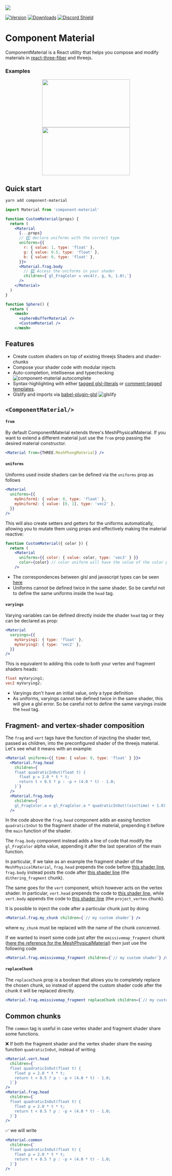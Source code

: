 ![](https://raw.githubusercontent.com/emmelleppi/component-material/master/logo.jpg)

[![Version](https://img.shields.io/npm/v/component-material?style=flat&colorA=000000&colorB=000000)](https://www.npmjs.com/package/component-material)
[![Downloads](https://img.shields.io/npm/dt/component-material.svg?style=flat&colorA=000000&colorB=000000)](https://www.npmjs.com/package/component-material)
[![Discord Shield](https://img.shields.io/discord/740090768164651008?style=flat&colorA=000000&colorB=000000&label=discord&logo=discord&logoColor=ffffff)](https://discord.gg/ZZjjNvJ)

# Component Material

ComponentMaterial is a React utility that helps you compose and modify materials in [react-three-fiber](https://github.com/pmndrs/react-three-fiber) and threejs.

### Examples

<p align="center">
  <a href="https://codesandbox.io/embed/component-material-distortion-example-p4cly?fontsize=14&hidenavigation=1&theme=dark"><img width="274" height="150" src="https://raw.githubusercontent.com/emmelleppi/component-material/master/readme/distortion.jpg" /></a>
  <a href="https://codesandbox.io/embed/component-material-voronoi-example-cuq2n?fontsize=14&hidenavigation=1&theme=dark"><img width="274"  height="150" src="https://raw.githubusercontent.com/emmelleppi/component-material/master/readme/voronoi.jpg" /></a>
</p>

## Quick start

```bash
yarn add component-material
```

```jsx
import Material from 'component-material'

function CustomMaterial(props) {
  return (
    <Material
      {...props}
      // 1️⃣ declare uniforms with the correct type
      uniforms={{
        r: { value: 1, type: 'float' },
        g: { value: 0.5, type: 'float' },
        b: { value: 0, type: 'float' },
      }}>
      <Material.frag.body
        // 2️⃣ Access the uniforms in your shader
        children={`gl_FragColor = vec4(r, g, b, 1.0);`}
      />
    </Material>
  )
}

function Sphere() {
  return (
    <mesh>
      <sphereBufferMaterial />
      <CustomMaterial />
    </mesh>
```

## Features

- Create custom shaders on top of existing threejs Shaders and shader-chunks
- Compose your shader code with modular injects
- Auto-completion, intellisense and typechecking
  ![component-material autocomplete](https://raw.githubusercontent.com/emmelleppi/component-material/master/readme/autocomplete.jpg)
- Syntax-highlighting with either [tagged glsl-literals](https://marketplace.visualstudio.com/items?itemName=boyswan.glsl-literal) or [comment-tagged templates](https://marketplace.visualstudio.com/items?itemName=bierner.comment-tagged-templates).
- Glslify and imports via [babel-plugin-glsl](https://github.com/onnovisser/babel-plugin-glsl)
  ![glslify](https://raw.githubusercontent.com/pmndrs/component-material/master/readme/glslify.jpg)

## `<ComponentMaterial/>`

#### `from`

By default ComponentMaterial extends three's MeshPhysicalMaterial. If you want to extend a different material just use the `from` prop passing the desired material constructor.

```jsx
<Material from={THREE.MeshPhongMaterial} />
```

#### `uniforms`

Uniforms used inside shaders can be defined via the `uniforms` prop as follows

```jsx
<Material
  uniforms={{
    myUniform1: { value: 0, type: 'float' },
    myUniform2: { value: [0, 1], type: 'vec2' },
  }}
/>
```

This will also create setters and getters for the uniforms automatically, allowing you to mutate them using props and effectively making the material reactive:

```jsx
function CustomMaterial({ color }) {
  return (
    <Material
      uniforms={{ color: { value: color, type: 'vec3' } }}
      color={color} // color uniform will have the value of the color prop
    />
```

- The correspondences between glsl and javascript types can be seen [here](https://threejs.org/docs/#api/en/core/Uniform)
- Uniforms cannot be defined twice in the same shader. So be careful not to define the same uniforms inside the `head` tag.

#### `varyings`

Varying variables can be defined directly inside the shader `head` tag or they can be declared as prop:

```jsx
<Material
  varyings={{
    myVarying1: { type: 'float' },
    myVarying2: { type: 'vec2' },
  }}
/>
```

This is equivalent to adding this code to both your vertex and fragment shaders heads:

```glsl
float myVarying1;
vec2 myVarying2;
```

- Varyings don't have an initial value, only a type definition
- As uniforms, varyings cannot be defined twice in the same shader, this will give a glsl error. So be careful not to define the same varyings inside the `head` tag.

## Fragment- and vertex-shader composition

The `frag` and `vert` tags have the function of injecting the shader text, passed as children, into the preconfigured shader of the threejs material. Let's see what it means with an example:

```jsx
<Material uniforms={{ time: { value: 0, type: 'float' } }}>
  <Material.frag.head
    children={`
    float quadraticInOut(float t) {
      float p = 2.0 * t * t;
      return t < 0.5 ? p : -p + (4.0 * t) - 1.0;
    }`}
  />
  <Material.frag.body
    children={`
    gl_FragColor.a = gl_FragColor.a * quadraticInOut((sin(time) + 1.0) / 2.0);`}
  />
```

In the code above the `frag.head` component adds an easing function `quadraticInOut` to the fragment shader of the material, prepending it before the `main` function of the shader.

The `frag.body` component instead adds a line of code that modify the `gl_FragColor` alpha value, appending it after the last operation of the main function.

In particular, if we take as an example the fragment shader of the `MeshPhysicalMaterial`, `frag.head` prepends the code before [this shader line](https://github.com/mrdoob/three.js/blob/dev/src/renderers/shaders/ShaderLib/meshphysical_frag.glsl.js#L2), `frag.body` instead posts the code after [this shader line](https://github.com/mrdoob/three.js/blob/dev/src/renderers/shaders/ShaderLib/meshphysical_frag.glsl.js#L124) (the `dithering_fragment` chunk).

The same goes for the `vert` component, which however acts on the vertex shader. In particular, `vert.head` prepends the code to [this shader line](https://github.com/mrdoob/three.js/blob/dev/src/renderers/shaders/ShaderLib/meshphysical_vert.glsl.js#L2), while `vert.body` appends the code to [this shader line](https://github.com/mrdoob/three.js/blob/dev/src/renderers/shaders/ShaderLib/meshphysical_vert.glsl.js#L60) (the `project_vertex` chunk).

It is possible to inject the code after a particular chunk just by doing

```jsx
<Material.frag.my_chunk children={`// my custom shader`} />
```

where `my_chunk` must be replaced with the name of the chunk concerned.

If we wanted to insert some code just after the `emissivemap_fragment` chunk ([here the reference for the MeshPhysicalMaterial](https://github.com/mrdoob/three.js/blob/dev/src/renderers/shaders/ShaderLib/meshphysical_frag.glsl.js#L99)) then just use the following code

```jsx
<Material.frag.emissivemap_fragment children={`// my custom shader`} />
```

#### `replaceChunk`

The `replaceChunk` prop is a boolean that allows you to completely replace the chosen chunk, so instead of append the custom shader code after the chunk it will be replaced directly.

```jsx
<Material.frag.emissivemap_fragment replaceChunk children={`// my custom shader`} />
```

## Common chunks

The `common` tag is useful in case vertex shader and fragment shader share some functions.

❌ If both the fragment shader and the vertex shader share the easing function `quadraticInOut`, instead of writing

```jsx
<Material.vert.head
  children={`
  float quadraticInOut(float t) {
    float p = 2.0 * t * t;
    return t < 0.5 ? p : -p + (4.0 * t) - 1.0;
  }`}
/>
<Material.frag.head
  children={`
  float quadraticInOut(float t) {
    float p = 2.0 * t * t;
    return t < 0.5 ? p : -p + (4.0 * t) - 1.0;
  }`}
/>
```

✅ we will write

```jsx
<Material.common
  children={`
  float quadraticInOut(float t) {
    float p = 2.0 * t * t;
    return t < 0.5 ? p : -p + (4.0 * t) - 1.0;
  }`}
/>
```
